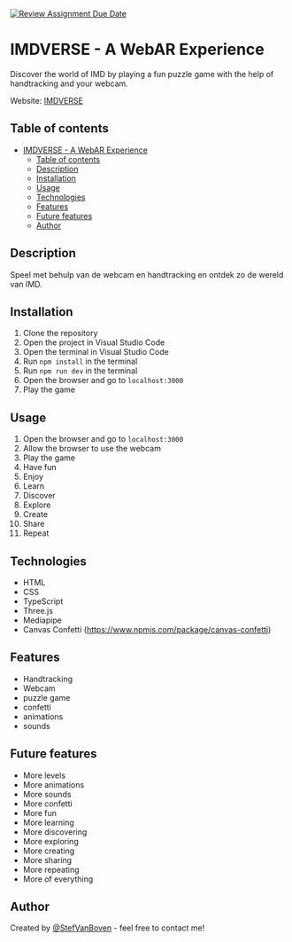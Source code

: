 [![Review Assignment Due Date](https://classroom.github.com/assets/deadline-readme-button-22041afd0340ce965d47ae6ef1cefeee28c7c493a6346c4f15d667ab976d596c.svg)](https://classroom.github.com/a/qFKYDm8_)


# IMDVERSE - A WebAR Experience

Discover the world of IMD by playing a fun puzzle game with the help of handtracking and your webcam.

Website: [IMDVERSE](https://digitalproductstudio.github.io/werkstuk-infodag-ar-IMDVERSE-StefVB/)

## Table of contents
- [IMDVERSE - A WebAR Experience](#imdverse---a-webar-experience)
  - [Table of contents](#table-of-contents)
  - [Description](#description)
  - [Installation](#installation)
  - [Usage](#usage)
  - [Technologies](#technologies)
  - [Features](#features)
  - [Future features](#future-features)
  - [Author](#author)

## Description
Speel met behulp van de webcam en handtracking en ontdek zo de wereld van IMD.

## Installation
1. Clone the repository
2. Open the project in Visual Studio Code
3. Open the terminal in Visual Studio Code
4. Run `npm install` in the terminal
5. Run `npm run dev` in the terminal
6. Open the browser and go to `localhost:3000`
7. Play the game

## Usage
1. Open the browser and go to `localhost:3000`
2. Allow the browser to use the webcam
3. Play the game
4. Have fun
5. Enjoy
6. Learn
7. Discover
8. Explore
9. Create
10. Share
11. Repeat

## Technologies
- HTML
- CSS
- TypeScript
- Three.js
- Mediapipe
- Canvas Confetti (https://www.npmjs.com/package/canvas-confetti)

## Features
- Handtracking
- Webcam
- puzzle game
- confetti
- animations
- sounds

## Future features
- More levels
- More animations
- More sounds
- More confetti
- More fun
- More learning
- More discovering
- More exploring
- More creating
- More sharing
- More repeating
- More of everything

## Author
Created by [@StefVanBoven](https://www.linkedin.com/in/stef-van-boven/) - feel free to contact me!